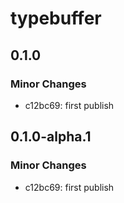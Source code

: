 # typebuffer

## 0.1.0

### Minor Changes

- c12bc69: first publish

## 0.1.0-alpha.1

### Minor Changes

- c12bc69: first publish
